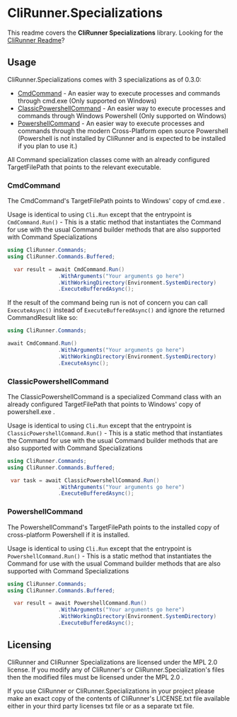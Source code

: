 # CliRunner.Specializations
This readme covers the **CliRunner Specializations** library. Looking for the [CliRunner Readme](https://github.com/alastairlundy/CliRunner/blob/main/README.md)?

## Usage
CliRunner.Specializations comes with 3 specializations as of 0.3.0: 
- [CmdCommand](#cmdcommand) - An easier way to execute processes and commands through cmd.exe (Only supported on Windows)
- [ClassicPowershellCommand](#classicpower-shellcommand) - An easier way to execute processes and commands through Windows Powershell (Only supported on Windows)
- [PowershellCommand](#powershellcommand) - An easier way to execute processes and commands through the modern Cross-Platform open source Powershell (Powershell is not installed by CliRunner and is expected to be installed if you plan to use it.)

All Command specialization classes come with an already configured TargetFilePath that points to the relevant executable.

### CmdCommand
The CmdCommand's TargetFilePath points to Windows' copy of cmd.exe .

Usage is identical to using ``Cli.Run`` except that the entrypoint is ``CmdCommand.Run()`` - This is a static method that instantiates the Command for use with the usual Command builder methods that are also supported with Command Specializations

```csharp
using CliRunner.Commands;
using CliRunner.Commands.Buffered;

  var result = await CmdCommand.Run()
                .WithArguments("Your arguments go here")
                .WithWorkingDirectory(Environment.SystemDirectory)
                .ExecuteBufferedAsync();
```

If the result of the command being run is not of concern you can call ``ExecuteAsync()`` instead of ``ExecuteBufferedAsync()`` and ignore the returned CommandResult like so:
```csharp
using CliRunner.Commands;

await CmdCommand.Run()
                .WithArguments("Your arguments go here")
                .WithWorkingDirectory(Environment.SystemDirectory)
                .ExecuteAsync();
```

### ClassicPowershellCommand
The ClassicPowershellCommand is a specialized Command class with an already configured TargetFilePath that points to Windows' copy of powershell.exe .

Usage is identical to using ``Cli.Run`` except that the entrypoint is ``ClassicPowershellCommand.Run()`` - This is a static method that instantiates the Command for use with the usual Command builder methods that are also supported with Command Specializations

```csharp
using CliRunner.Commands;
using CliRunner.Commands.Buffered;

 var task = await ClassicPowershellCommand.Run()
                .WithArguments("Your arguments go here")
                .ExecuteBufferedAsync();
```

### PowershellCommand
The PowershellCommand's TargetFilePath points to the installed copy of cross-platform Powershell if it is installed.

Usage is identical to using ``Cli.Run`` except that the entrypoint is ``PowershellCommand.Run()`` - This is a static method that instantiates the Command for use with the usual Command builder methods that are also supported with Command Specializations

```csharp
using CliRunner.Commands;
using CliRunner.Commands.Buffered;

  var result = await PowershellCommand.Run()
                .WithArguments("Your arguments go here")
                .WithWorkingDirectory(Environment.SystemDirectory)
                .ExecuteBufferedAsync();
```

## Licensing
CliRunner and CliRunner Specializations are licensed under the MPL 2.0 license. If you modify any of CliRunner's or CliRunner.Specialization's files then the modified files must be licensed under the MPL 2.0 .

If you use CliRunner or CliRunner.Specializations in your project please make an exact copy of the contents of CliRunner's LICENSE.txt file available either in your third party licenses txt file or as a separate txt file.
